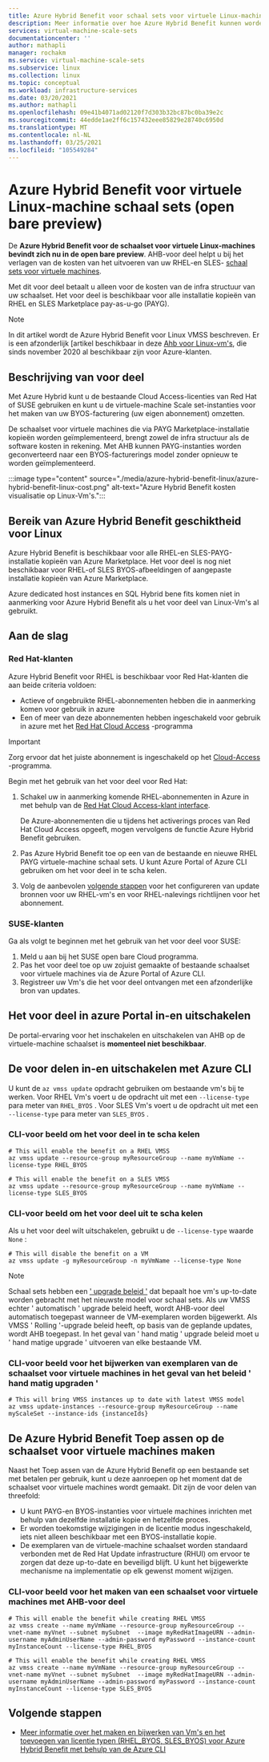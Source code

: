 ```yaml
---
title: Azure Hybrid Benefit voor schaal sets voor virtuele Linux-machines
description: Meer informatie over hoe Azure Hybrid Benefit kunnen worden toegepast op schaal sets voor virtuele machines om u te helpen geld te besparen op uw virtuele Linux-machines die worden uitgevoerd op Azure.
services: virtual-machine-scale-sets
documentationcenter: ''
author: mathapli
manager: rochakm
ms.service: virtual-machine-scale-sets
ms.subservice: linux
ms.collection: linux
ms.topic: conceptual
ms.workload: infrastructure-services
ms.date: 03/20/2021
ms.author: mathapli
ms.openlocfilehash: 09e41b4071ad02120f7d303b32bc87bc0ba39e2c
ms.sourcegitcommit: 44edde1ae2ff6c157432eee85829e28740c6950d
ms.translationtype: MT
ms.contentlocale: nl-NL
ms.lasthandoff: 03/25/2021
ms.locfileid: "105549284"
---
```

# <a name="azure-hybrid-benefit-for-linux-virtual-machine-scale-set-public-preview"></a>Azure Hybrid Benefit voor virtuele Linux-machine schaal sets (open bare preview)

De **Azure Hybrid Benefit voor de schaalset voor virtuele Linux-machines bevindt zich nu in de open bare preview**. AHB-voor deel helpt u bij het verlagen van de kosten van het uitvoeren van uw RHEL-en SLES- [schaal sets voor virtuele machines](https://docs.microsoft.com/azure/virtual-machine-scale-sets/overview).

Met dit voor deel betaalt u alleen voor de kosten van de infra structuur van uw schaalset. Het voor deel is beschikbaar voor alle installatie kopieën van RHEL en SLES Marketplace pay-as-u-go (PAYG).


>[!NOTE]
> In dit artikel wordt de Azure Hybrid Benefit voor Linux VMSS beschreven. Er is een afzonderlijk [artikel beschikbaar in deze [Ahb voor Linux-vm's](https://docs.microsoft.com/azure/virtual-machines/linux/azure-hybrid-benefit-linux), die sinds november 2020 al beschikbaar zijn voor Azure-klanten.

## <a name="benefit-description"></a>Beschrijving van voor deel
Met Azure Hybrid kunt u de bestaande Cloud Access-licenties van Red Hat of SUSE gebruiken en kunt u de virtuele-machine Scale set-instanties voor het maken van uw BYOS-facturering (uw eigen abonnement) omzetten. 

De schaalset voor virtuele machines die via PAYG Marketplace-installatie kopieën worden geïmplementeerd, brengt zowel de infra structuur als de software kosten in rekening. Met AHB kunnen PAYG-instanties worden geconverteerd naar een BYOS-facturerings model zonder opnieuw te worden geïmplementeerd.

:::image type="content" source="./media/azure-hybrid-benefit-linux/azure-hybrid-benefit-linux-cost.png" alt-text="Azure Hybrid Benefit kosten visualisatie op Linux-Vm's.":::

## <a name="scope-of-azure-hybrid-benefit-eligibility-for-linux"></a>Bereik van Azure Hybrid Benefit geschiktheid voor Linux
Azure Hybrid Benefit is beschikbaar voor alle RHEL-en SLES-PAYG-installatie kopieën van Azure Marketplace. Het voor deel is nog niet beschikbaar voor RHEL-of SLES BYOS-afbeeldingen of aangepaste installatie kopieën van Azure Marketplace.

Azure dedicated host instances en SQL Hybrid bene fits komen niet in aanmerking voor Azure Hybrid Benefit als u het voor deel van Linux-Vm's al gebruikt.

## <a name="get-started"></a>Aan de slag

### <a name="red-hat-customers"></a>Red Hat-klanten

Azure Hybrid Benefit voor RHEL is beschikbaar voor Red Hat-klanten die aan beide criteria voldoen:

- Actieve of ongebruikte RHEL-abonnementen hebben die in aanmerking komen voor gebruik in azure
- Een of meer van deze abonnementen hebben ingeschakeld voor gebruik in azure met het [Red Hat Cloud Access](https://www.redhat.com/en/technologies/cloud-computing/cloud-access) -programma

> [!IMPORTANT]
> Zorg ervoor dat het juiste abonnement is ingeschakeld op het [Cloud-Access](https://www.redhat.com/en/technologies/cloud-computing/cloud-access) -programma.

Begin met het gebruik van het voor deel voor Red Hat:

1. Schakel uw in aanmerking komende RHEL-abonnementen in Azure in met behulp van de [Red Hat Cloud Access-klant interface](https://access.redhat.com/management/cloud).

   De Azure-abonnementen die u tijdens het activerings proces van Red Hat Cloud Access opgeeft, mogen vervolgens de functie Azure Hybrid Benefit gebruiken.
1. Pas Azure Hybrid Benefit toe op een van de bestaande en nieuwe RHEL PAYG virtuele-machine schaal sets. U kunt Azure Portal of Azure CLI gebruiken om het voor deel in te scha kelen.
1. Volg de aanbevolen [volgende stappen](https://access.redhat.com/articles/5419341) voor het configureren van update bronnen voor uw RHEL-vm's en voor RHEL-nalevings richtlijnen voor het abonnement.


### <a name="suse-customers"></a>SUSE-klanten

Ga als volgt te beginnen met het gebruik van het voor deel voor SUSE:

1. Meld u aan bij het SUSE open bare Cloud programma.
1. Pas het voor deel toe op uw zojuist gemaakte of bestaande schaalset voor virtuele machines via de Azure Portal of Azure CLI.
1. Registreer uw Vm's die het voor deel ontvangen met een afzonderlijke bron van updates.


## <a name="enable-and-disable-the-benefit-on-azure-portal"></a>Het voor deel in azure Portal in-en uitschakelen 
De portal-ervaring voor het inschakelen en uitschakelen van AHB op de virtuele-machine schaalset is **momenteel niet beschikbaar**.

## <a name="enable-and-disable-the-benefit-using-azure-cli"></a>De voor delen in-en uitschakelen met Azure CLI

U kunt de `az vmss update` opdracht gebruiken om bestaande vm's bij te werken. Voor RHEL Vm's voert u de opdracht uit met een `--license-type` para meter van `RHEL_BYOS` . Voor SLES Vm's voert u de opdracht uit met een `--license-type` para meter van `SLES_BYOS` .

### <a name="cli-example-to-enable-the-benefit"></a>CLI-voor beeld om het voor deel in te scha kelen
```azurecli
# This will enable the benefit on a RHEL VMSS
az vmss update --resource-group myResourceGroup --name myVmName --license-type RHEL_BYOS

# This will enable the benefit on a SLES VMSS
az vmss update --resource-group myResourceGroup --name myVmName --license-type SLES_BYOS
```
### <a name="cli-example-to-disable-the-benefit"></a>CLI-voor beeld om het voor deel uit te scha kelen
Als u het voor deel wilt uitschakelen, gebruikt u de `--license-type` waarde `None` :

```azurecli
# This will disable the benefit on a VM
az vmss update -g myResourceGroup -n myVmName --license-type None
```

>[!NOTE]
> Schaal sets hebben een [' upgrade beleid '](https://docs.microsoft.com/azure/virtual-machine-scale-sets/virtual-machine-scale-sets-upgrade-scale-set#how-to-bring-vms-up-to-date-with-the-latest-scale-set-model) dat bepaalt hoe vm's up-to-date worden gebracht met het nieuwste model voor schaal sets. Als uw VMSS echter ' automatisch ' upgrade beleid heeft, wordt AHB-voor deel automatisch toegepast wanneer de VM-exemplaren worden bijgewerkt. Als VMSS ' Rolling '-upgrade beleid heeft, op basis van de geplande updates, wordt AHB toegepast.
In het geval van ' hand matig ' upgrade beleid moet u ' hand matige upgrade ' uitvoeren van elke bestaande VM.  

### <a name="cli-example-to-upgrade-virtual-machine-scale-set-instances-in-case-of-manual-upgrade-policy"></a>CLI-voor beeld voor het bijwerken van exemplaren van de schaalset voor virtuele machines in het geval van het beleid ' hand matig upgraden ' 
```azurecli
# This will bring VMSS instances up to date with latest VMSS model 
az vmss update-instances --resource-group myResourceGroup --name myScaleSet --instance-ids {instanceIds}
```

## <a name="apply-the-azure-hybrid-benefit-at-virtual-machine-scale-set-create-time"></a>De Azure Hybrid Benefit Toep assen op de schaalset voor virtuele machines maken 
Naast het Toep assen van de Azure Hybrid Benefit op een bestaande set met betalen per gebruik, kunt u deze aanroepen op het moment dat de schaalset voor virtuele machines wordt gemaakt. Dit zijn de voor delen van threefold:
- U kunt PAYG-en BYOS-instanties voor virtuele machines inrichten met behulp van dezelfde installatie kopie en hetzelfde proces.
- Er worden toekomstige wijzigingen in de licentie modus ingeschakeld, iets niet alleen beschikbaar met een BYOS-installatie kopie.
- De exemplaren van de virtuele-machine schaalset worden standaard verbonden met de Red Hat Update infrastructure (RHUI) om ervoor te zorgen dat deze up-to-date en beveiligd blijft. U kunt het bijgewerkte mechanisme na implementatie op elk gewenst moment wijzigen.

### <a name="cli-example-to-create-virtual-machine-scale-set-with-ahb-benefit"></a>CLI-voor beeld voor het maken van een schaalset voor virtuele machines met AHB-voor deel
```azurecli
# This will enable the benefit while creating RHEL VMSS
az vmss create --name myVmName --resource-group myResourceGroup --vnet-name myVnet --subnet mySubnet  --image myRedHatImageURN --admin-username myAdminUserName --admin-password myPassword --instance-count myInstanceCount --license-type RHEL_BYOS 

# This will enable the benefit while creating RHEL VMSS
az vmss create --name myVmName --resource-group myResourceGroup --vnet-name myVnet --subnet mySubnet  --image myRedHatImageURN --admin-username myAdminUserName --admin-password myPassword --instance-count myInstanceCount --license-type SLES_BYOS
```

## <a name="next-steps"></a>Volgende stappen
* [Meer informatie over het maken en bijwerken van Vm's en het toevoegen van licentie typen (RHEL_BYOS, SLES_BYOS) voor Azure Hybrid Benefit met behulp van de Azure CLI](/cli/azure/vmss)
